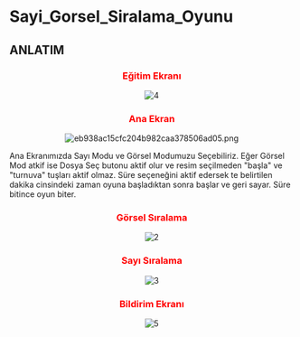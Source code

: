 # Sayi_Gorsel_Siralama_Oyunu

## ANLATIM



<h3 align="center" style="color:Red;">Eğitim Ekranı</h3>

<p align="center" >
<img src="https://www.resimyukle.org/images/2021/04/13/de194712cc80c2f75e6bef1dc14a8d6d.png" alt="4" border="0">
</p>

<h3 align="center" style="color:Red;">Ana Ekran</h3>

<p align="center" >
<img src="https://www.resimyukle.org/images/2021/04/13/eb938ac15cfc204b982caa378506ad05.png" alt="eb938ac15cfc204b982caa378506ad05.png" border="0">
</p>

Ana Ekranımızda Sayı Modu ve Görsel Modumuzu Seçebiliriz. 
Eğer Görsel Mod atkif ise Dosya Seç butonu aktif olur ve resim seçilmeden "başla" ve "turnuva" tuşları aktif olmaz.
Süre seçeneğini aktif edersek te belirtilen dakika cinsindeki zaman oyuna başladıktan sonra başlar ve geri sayar. Süre bitince oyun biter.

<h3 align="center" style="color:Red;">Görsel Sıralama</h3>

<p align="center" >
<img src="https://www.resimyukle.org/images/2021/04/13/c973f357586152e7a0bfb25e9c6874e9.png" alt="2" border="0">
</p>


<h3 align="center" style="color:Red;">Sayı Sıralama</h3>

<p align="center" >
<img src="https://www.resimyukle.org/images/2021/04/13/8d4e3ad956819baaff8e652bcee35771.png" alt="3" border="0">
</p>



<h3 align="center" style="color:Red;">Bildirim Ekranı</h3>
<p align="center" >
<img src="https://www.resimyukle.org/images/2021/04/13/973feeed8d8900c952641a530a3277d7.png" alt="5" border="0">

</p>




